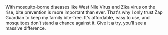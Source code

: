 With mosquito-borne diseases like West Nile Virus and Zika virus on the rise, bite prevention is more important than ever. That's why I only trust Zap Guardian to keep my family bite-free. It's affordable, easy to use, and mosquitoes don’t stand a chance against it. Give it a try, you’ll see a massive difference.
